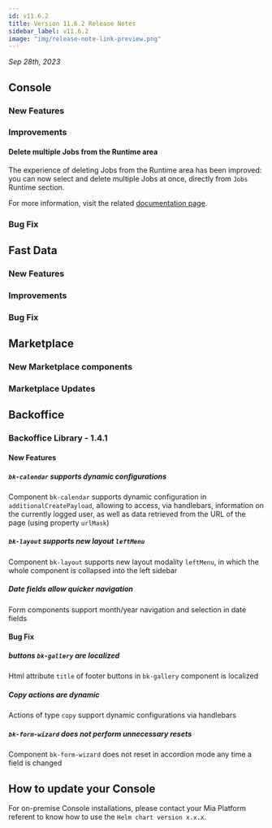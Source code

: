 ```yaml
---
id: v11.6.2
title: Version 11.6.2 Release Notes
sidebar_label: v11.6.2
image: "img/release-note-link-preview.png"
---
```


_Sep 28th, 2023_

## Console

### New Features

### Improvements

#### Delete multiple Jobs from the Runtime area

The experience of deleting Jobs from the Runtime area has been improved: you can now select and delete multiple Jobs at once, directly from `Jobs` Runtime section.  

For more information, visit the related [documentation page](/development_suite/monitoring/resources/jobs.md#deleting-jobs).

### Bug Fix

## Fast Data

### New Features

### Improvements

### Bug Fix

## Marketplace

### New Marketplace components

### Marketplace Updates

## Backoffice

### Backoffice Library -  1.4.1

#### New Features

##### `bk-calendar` supports dynamic configurations

Component `bk-calendar` supports dynamic configuration in `additionalCreatePayload`, allowing to access, via handlebars, information on the currently logged user, as well as data retrieved from the URL of the page (using property `urlMask`)

##### `bk-layout` supports new layout `leftMenu`

Component `bk-layout` supports new layout modality `leftMenu`, in which the whole component is collapsed into the left sidebar

##### Date fields allow quicker navigation

Form components support month/year navigation and selection in date fields

#### Bug Fix

##### buttons `bk-gallery` are localized

Html attribute `title` of footer buttons in `bk-gallery` component is localized

##### Copy actions are dynamic

Actions of type `copy` support dynamic configurations via handlebars

##### `bk-form-wizard` does not perform unnecessary resets

Component `bk-form-wizard` does not reset in accordion mode any time a field is changed

## How to update your Console

For on-premise Console installations, please contact your Mia Platform referent to know how to use the `Helm chart version x.x.x`.
